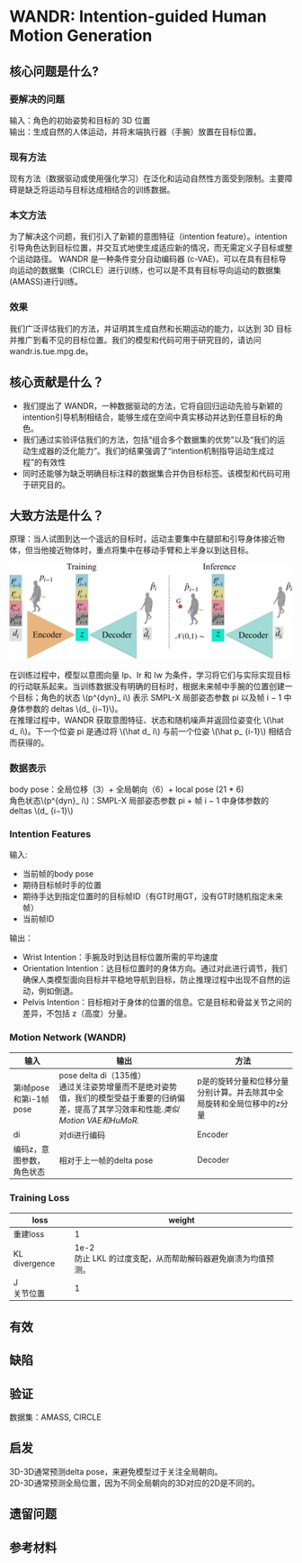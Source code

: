 # WANDR: Intention-guided Human Motion Generation

## 核心问题是什么?

### 要解决的问题

输入：角色的初始姿势和目标的 3D 位置  
输出：生成自然的人体运动，并将末端执行器（手腕）放置在目标位置。  

### 现有方法

现有方法（数据驱动或使用强化学习）在泛化和运动自然性方面受到限制。主要障碍是缺乏将运动与目标达成相结合的训练数据。

### 本文方法

为了解决这个问题，我们引入了新颖的意图特征（intention feature）。intention引导角色达到目标位置，并交互式地使生成适应新的情况，而无需定义子目标或整个运动路径。
WANDR 是一种条件变分自动编码器 (c-VAE)，可以在具有目标导向运动的数据集（CIRCLE）进行训练，也可以是不具有目标导向运动的数据集(AMASS)进行训练。  

### 效果

我们广泛评估我们的方法，并证明其生成自然和长期运动的能力，以达到 3D 目标并推广到看不见的目标位置。我们的模型和代码可用于研究目的，请访问 wandr.is.tue.mpg.de。

## 核心贡献是什么？

- 我们提出了 WANDR，一种数据驱动的方法，它将自回归运动先验与新颖的intention引导机制相结合，能够生成在空间中真实移动并达到任意目标的角色。  
- 我们通过实验评估我们的方法，包括“组合多个数据集的优势”以及“我们的运动生成器的泛化能力”。我们的结果强调了“intention机制指导运动生成过程”的有效性
- 同时还能够为缺乏明确目标注释的数据集合并伪目标标签。该模型和代码可用于研究目的。

## 大致方法是什么？

原理：当人试图到达一个遥远的目标时，运动主要集中在腿部和引导身体接近物体，但当他接近物体时，重点将集中在移动手臂和上半身以到达目标。

![](./assets/c97642876455de594794681c430ded41_3_Figure_2_1628270900.png)

在训练过程中，模型以意图向量 Ip、Ir 和 Iw 为条件，学习将它们与实际实现目标的行动联系起来。当训练数据没有明确的目标时，根据未来帧中手腕的位置创建一个目标；角色的状态 \\(p^{dyn}_ i\\) 表示 SMPL-X 局部姿态参数 pi 以及帧 i − 1 中身体参数的 deltas \\(d_ {i−1}\\)。  
在推理过程中，WANDR 获取意图特征、状态和随机噪声并返回位姿变化 \\(\hat d_ i\\)。下一个位姿 pi 是通过将 \\(\hat d_ i\\) 与前一个位姿 \\(\hat p_ {i-1}\\) 相结合而获得的。

### 数据表示

body pose：全局位移（3）+ 全局朝向（6）+ local pose (21 * 6)  
角色状态\\(p^{dyn}_ i\\)：SMPL-X 局部姿态参数 pi + 帧 i − 1 中身体参数的 deltas \\(d_ {i−1}\\)


### Intention Features

输入:  
- 当前帧的body pose
- 期待目标帧时手的位置
- 期待手达到指定位置时的目标帧ID（有GT时用GT，没有GT时随机指定未来帧）
- 当前帧ID

输出：
- Wrist Intention：手腕及时到达目标位置所需的平均速度  
- Orientation Intention：达目标位置时的身体方向。通过对此进行调节，我们确保人类模型面向目标并平稳地导航到目标，防止推理过程中出现不自然的运动，例如倒退。
- Pelvis Intention：目标相对于身体的位置的信息。它是目标和骨盆关节之间的差异，不包括 z（高度）分量。

### Motion Network (WANDR)

|输入|输出|方法|
|---|---|---|
|第i帧pose和第i-1帧pose|pose delta di（135维）<br>通过关注姿势增量而不是绝对姿势值，我们的模型受益于重要的归纳偏差，提高了其学习效率和性能.*类似Motion VAE和HuMoR.*|p是的旋转分量和位移分量分别计算。并去除其中全局旋转和全局位移中的z分量|
|di|对di进行编码|Encoder|
|编码z，意图参数，角色状态|相对于上一帧的delta pose|Decoder|

### Training Loss

|loss|weight|
|---|---|
|重建loss|1|
|KL divergence|1e-2<br>防止 LKL 的过度支配，从而帮助解码器避免崩溃为均值预测。|
|J<br>关节位置|1|



## 有效

## 缺陷

## 验证

数据集：AMASS, CIRCLE

## 启发

3D-3D通常预测delta pose，来避免模型过于关注全局朝向。  
2D-3D通常预测全局位置，因为不同全局朝向的3D对应的2D是不同的。  

## 遗留问题

## 参考材料